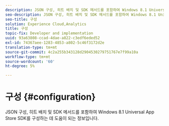 ```yaml
---
description: JSON 구성, 히트 배치 및 SDK 메서드를 포함하여 Windows 8.1 Universal App Store SDK를 구성하는 데 도움이 되는 정보입니다.
seo-description: JSON 구성, 히트 배치 및 SDK 메서드를 포함하여 Windows 8.1 Universal App Store SDK를 구성하는 데 도움이 되는 정보입니다.
seo-title: 구성
solution: Experience Cloud,Analytics
title: 구성
topic-fix: Developer and implementation
uuid: 93a63808-ccad-4dae-a822-c3edf6eded52
exl-id: 74367aee-1283-4853-a802-5c46f3172d2e
translation-type: tm+mt
source-git-commit: 4c2a255b343128d2904530279751767e7f99a10a
workflow-type: tm+mt
source-wordcount: '60'
ht-degree: 5%

---
```


# 구성 {#configuration}

JSON 구성, 히트 배치 및 SDK 메서드를 포함하여 Windows 8.1 Universal App Store SDK를 구성하는 데 도움이 되는 정보입니다.
